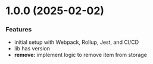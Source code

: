 # 1.0.0 (2025-02-02)


### Features

* initial setup with Webpack, Rollup, Jest, and CI/CD
* lib has version
* **remove:** implement logic to remove item from storage
